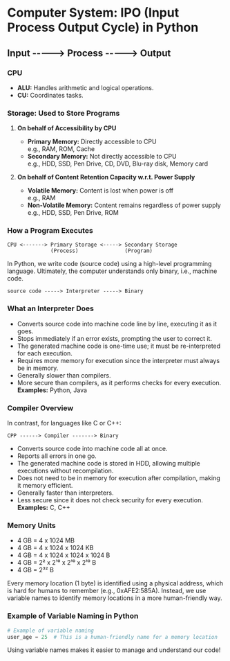# Computer System: IPO (Input Process Output Cycle) in Python

## Input -----> Process -----> Output

### CPU
- **ALU:** Handles arithmetic and logical operations.
- **CU:** Coordinates tasks.

### Storage: Used to Store Programs

1. **On behalf of Accessibility by CPU**
   - **Primary Memory:** Directly accessible to CPU  
     e.g., RAM, ROM, Cache
   - **Secondary Memory:** Not directly accessible to CPU  
     e.g., HDD, SSD, Pen Drive, CD, DVD, Blu-ray disk, Memory card

2. **On behalf of Content Retention Capacity w.r.t. Power Supply**
   - **Volatile Memory:** Content is lost when power is off  
     e.g., RAM
   - **Non-Volatile Memory:** Content remains regardless of power supply  
     e.g., HDD, SSD, Pen Drive, ROM

### How a Program Executes
```
CPU <-------> Primary Storage <-----> Secondary Storage
              (Process)               (Program)
```

In Python, we write code (source code) using a high-level programming language. Ultimately, the computer understands only binary, i.e., machine code.

```
source code -----> Interpreter -----> Binary
```

### What an Interpreter Does
- Converts source code into machine code line by line, executing it as it goes.
- Stops immediately if an error exists, prompting the user to correct it.
- The generated machine code is one-time use; it must be re-interpreted for each execution.
- Requires more memory for execution since the interpreter must always be in memory.
- Generally slower than compilers.
- More secure than compilers, as it performs checks for every execution.  
  **Examples:** Python, Java

### Compiler Overview
In contrast, for languages like C or C++:
```
CPP ------> Compiler -------> Binary
```
- Converts source code into machine code all at once.
- Reports all errors in one go.
- The generated machine code is stored in HDD, allowing multiple executions without recompilation.
- Does not need to be in memory for execution after compilation, making it memory efficient.
- Generally faster than interpreters.
- Less secure since it does not check security for every execution.  
  **Examples:** C, C++

### Memory Units
- 4 GB = 4 x 1024 MB  
- 4 GB = 4 x 1024 x 1024 KB  
- 4 GB = 4 x 1024 x 1024 x 1024 B  
- 4 GB = 2² x 2¹⁰ x 2¹⁰ x 2¹⁰ B  
- 4 GB = 2³² B  

Every memory location (1 byte) is identified using a physical address, which is hard for humans to remember (e.g., 0xAFE2:585A). Instead, we use variable names to identify memory locations in a more human-friendly way. 

### Example of Variable Naming in Python
```python
# Example of variable naming
user_age = 25  # This is a human-friendly name for a memory location
``` 

Using variable names makes it easier to manage and understand our code!
